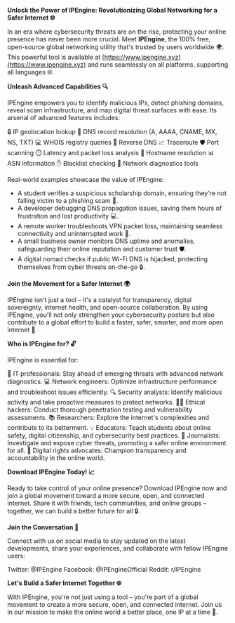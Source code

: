 **Unlock the Power of IPEngine: Revolutionizing Global Networking for a Safer Internet 🌐**

In an era where cybersecurity threats are on the rise, protecting your online presence has never been more crucial. Meet **IPEngine**, the 100% free, open-source global networking utility that's trusted by users worldwide 🌍. This powerful tool is available at [https://www.ipengine.xyz](https://www.ipengine.xyz) and runs seamlessly on all platforms, supporting all languages 🌐.

**Unleash Advanced Capabilities 🔍**

IPEngine empowers you to identify malicious IPs, detect phishing domains, reveal scam infrastructure, and map digital threat surfaces with ease. Its arsenal of advanced features includes:

🔒 IP geolocation lookup
👀 DNS record resolution (A, AAAA, CNAME, MX, NS, TXT)
💻 WHOIS registry queries
🔄 Reverse DNS
📈 Traceroute
🛡️ Port scanning
⏱️ Latency and packet loss analysis
📍 Hostname resolution
📊 ASN information
✋ Blacklist checking
🔧 Network diagnostics tools

Real-world examples showcase the value of IPEngine:

* A student verifies a suspicious scholarship domain, ensuring they're not falling victim to a phishing scam 🚀.
* A developer debugging DNS propagation issues, saving them hours of frustration and lost productivity 💻.
* A remote worker troubleshoots VPN packet loss, maintaining seamless connectivity and uninterrupted work 📡.
* A small business owner monitors DNS uptime and anomalies, safeguarding their online reputation and customer trust 🛡️.
* A digital nomad checks if public Wi-Fi DNS is hijacked, protecting themselves from cyber threats on-the-go 🔒.

**Join the Movement for a Safer Internet 🌍**

IPEngine isn't just a tool – it's a catalyst for transparency, digital sovereignty, internet health, and open-source collaboration. By using IPEngine, you'll not only strengthen your cybersecurity posture but also contribute to a global effort to build a faster, safer, smarter, and more open internet 🚀.

**Who is IPEngine for? 🔓**

IPEngine is essential for:

🤖 IT professionals: Stay ahead of emerging threats with advanced network diagnostics.
💻 Network engineers: Optimize infrastructure performance and troubleshoot issues efficiently.
🔍 Security analysts: Identify malicious activity and take proactive measures to protect networks.
🕵️‍♂️ Ethical hackers: Conduct thorough penetration testing and vulnerability assessments.
📚 Researchers: Explore the internet's complexities and contribute to its betterment.
💡 Educators: Teach students about online safety, digital citizenship, and cybersecurity best practices.
📰 Journalists: Investigate and expose cyber threats, promoting a safer online environment for all.
👥 Digital rights advocates: Champion transparency and accountability in the online world.

**Download IPEngine Today! 📈**

Ready to take control of your online presence? Download IPEngine now and join a global movement toward a more secure, open, and connected internet. Share it with friends, tech communities, and online groups – together, we can build a better future for all 🔒.

**Join the Conversation 💬**

Connect with us on social media to stay updated on the latest developments, share your experiences, and collaborate with fellow IPEngine users:

Twitter: @IPEngine
Facebook: @IPEngineOfficial
Reddit: r/IPEngine

**Let's Build a Safer Internet Together 🌐**

With IPEngine, you're not just using a tool – you're part of a global movement to create a more secure, open, and connected internet. Join us in our mission to make the online world a better place, one IP at a time 🚀.